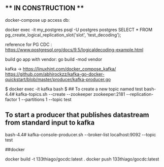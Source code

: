 ## ** IN CONSTRUCTION ** 


docker-compose up
access db:

docker exec -it my_postgres psql -U postgres postgres
SELECT * FROM pg_create_logical_replication_slot('slot', 'test_decoding');


reference for PG CDC : https://www.postgresql.org/docs/9.5/logicaldecoding-example.html


build go app with vendor: go build -mod vendor 


kafka -> https://linuxhint.com/docker_compose_kafka/
https://github.com/abhirockzz/kafka-go-docker-quickstart/blob/master/producer/kafka-producer.go


$ docker exec -it kafka bash
$ ## To create a new topic named test
bash-4.4# kafka-topics.sh --create --zookeeper zookeeper:2181 --replication-factor 1 --partitions 1 --topic test
 
## To start a producer that publishes datastream from standard input to kafka
bash-4.4# kafka-console-producer.sh --broker-list localhost:9092 --topic test

##docker

docker build -t 133thiago/gocdc:latest .
docker push 133thiago/gocdc:latest
